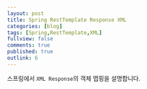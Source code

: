 ```yaml
---
layout: post
title: Spring RestTemplate Response XML
categories: [blog]
tags: [Spring,RestTemplate,XML]
fullview: false
comments: true
published: true
outlink: 6
---
```


스프링에서 `XML Response`의 객체 맵핑을 설명합니다.
